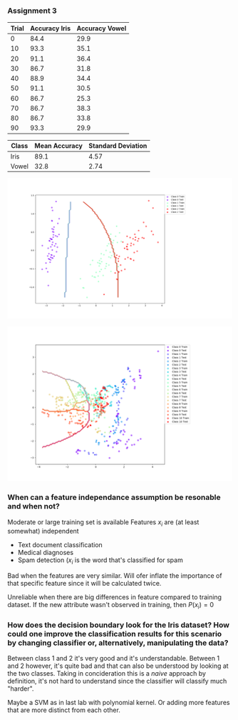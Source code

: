 ### Assignment 3


| Trial | Accuracy Iris | Accuracy Vowel |
| ----- | ----- | ----- |
| 0  | 84.4 | 29.9 |
| 10 | 93.3 | 35.1 |
| 20 | 91.1 | 36.4 |
| 30 | 86.7 | 31.8 |
| 40 | 88.9 | 34.4 |
| 50 | 91.1 | 30.5 |
| 60 | 86.7 | 25.3 |
| 70 | 86.7 | 38.3 |
| 80 | 86.7 | 33.8 |
| 90 | 93.3 | 29.9 |

| Class | Mean Accuracy | Standard Deviation |
| ---- | ---- | ---- |
| Iris | 89.1 | 4.57 |
| Vowel | 32.8 | 2.74 |

![Iris](plots/a3_iris.png)

![Vowel](plots/a3_vowel.png)

### When can a feature independance assumption be resonable and when not?

Moderate or large training set is available
Features $x_i$ are (at least somewhat) independent
* Text document classification
* Medical diagnoses
* Spam detection ($x_i$ is the word that's classified for spam

Bad when the features are very similar. Will ofer inflate the importance of that specific feature since it will be calculated twice.

Unreliable when there are big differences in feature compared to training dataset. If the new attribute wasn't observed in training, then $P(x_i) = 0$
 
 ### How does the decision boundary look for the Iris dataset? How could one improve the classification results for this scenario by changing classifier or, alternatively, manipulating the data?

 Between class 1 and 2 it's very good and it's understandable. Between 1 and 2 however, it's quite bad and that can also be understood by looking at the two classes. Taking in concideration this is a *naive* approach by definition, it's not hard to understand since the classifier will classify much "harder".

Maybe a SVM as in last lab with polynomial kernel. Or adding more features that are more distinct from each other.
